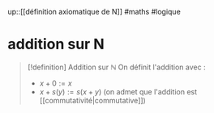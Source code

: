 up::[[définition axiomatique de N]]
#maths #logique 
# addition sur N

> [!definition] Addition sur $\mathbb{N}$
> On définit l'addition avec :
>  - $x + 0 := x$
>  - $x+ s(y) := s(x+y)$
> (on admet que l'addition est [[commutativité|commutative]])

